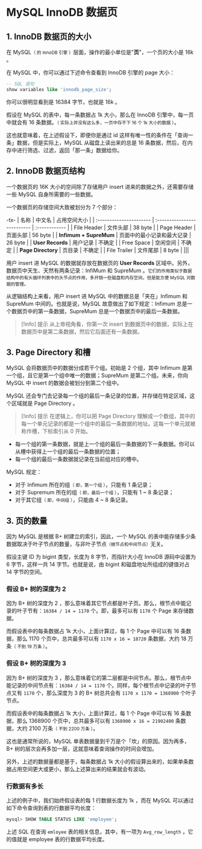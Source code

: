 # MySQL InnoDB 数据页

## 1. InnoDB 数据页的大小

在 MySQL<small>（ 的 InnoDB 引擎 ）</small>层面，操作的最小单位是"**页**"，一个页的大小是 16k 。

在 MySQL 中，你可以通过下述命令查看到 InnoDB 引擎的 page 大小：

```sql
-- SQL 语句
show variables like 'innodb_page_size';
```

你可以很明显看到是 16384 字节，也就是 16k 。

假设在 MySQL 的表中，每一条数据占 1k 大小，那么在 InnoDB 引擎中，每一页中就会有 16 条数据。<small>（ 实际上并没有这么多，一页中存不下 16 个 1k 大小的数据 ）</small>。

这也就意味着，在上述假设下，即便你是通过 id 这样有唯一性的条件在「查询一条」数据，但是实际上，MySQL 从磁盘上读出来的总是 16 条数据，然后，在内存中进行筛选、过滤，返回「那一条」数据给你。

## 2. InnoDB 数据页结构

一个数据页的 16K 大小的空间除了存储用户 insert 进来的数据之外，还需要存储一些 MySQL 自身所需要的一些数据。

一个数据页的存储空间大致被划分为 7 个部分：

-tx-
| 名称                    | 中文名                      | 占用空间大小  | 
| :---------------------- | :-------------------------- | :------------ |
| File Header             | 文件头部                    | 38 byte       | 
| Page Header             | 页面头部                    | 56 byte       |
| **Infimum + SupreMum**  | 页面中的最小记录和最大记录  | 26 byte       | 
| **User Records**        | 用户记录                    | 不确定        | 
| Free Space              | 空闲空间                    | 不确定        |
| **Page Directory**      | 页目录                      | 不确定        | 
| File Trailer            | 文件尾部                    | 8 byte        | 
|||

用户 insert 进 MySQL 的数据就存放在数据页的 **User Records** 区域中。另外，数据页中天生、天然有两条记录：InfiMum 和 SupreMum 。<small>它们的作用类似于数据结构中的有头循环列表中的头节点的作用，多开销一些磁盘和内存空间，但是能方便 MySQL 对数据的管理。</small>

从逻辑结构上来看，用户 insert 进 MySQL 中的数据总是「夹在」Infimum 和 SupreMum 中间的。也就是说，MySQL 故意做出了如下规定：Infimum 总是一个数据页中的第一条数据，SupreMum 总是一个数据页中的最后一条数据。

> [!info] 提示
> 从上帝视角看，你第一次 insert 到数据页中的数据，实际上在数据页中是第二条数据，然后它后面还有一条数据。

## 3. Page Directory 和槽

MySQL 会将数据页中的数据分成若干个组。初始是 2 个组，其中 Infimum 是第一个组，且它是第一个组中唯一的数据；SupreMum 是第二个组。未来，你向 MySQL 中 insert 的数据会被划分到第二个组中。

MySQL 还会专门去记录每一个组的最后一条记录的位置，并存储在特定区域，这个区域就是 Page Directory 。

> [!info] 提示
> 在逻辑上，你可以把 Page Directory 理解成一个数组，其中的每一个单元记录的都是一个组中的最后一条数据的地址。这每一个单元就被称作槽，下标索引从 0 开始。

- 每一个组的第一条数据，就是上一个组的最后一条数据的下一条数据。你可以从槽中获得上一个组的最后一条数据的位置；
- 每一个组的最后一条数据就记录在当前组对应的槽中。

MySQL 规定：

- 对于 Infimum 所在的组<small>（ 即，第一个组 ）</small>，只能有 1 条记录；
- 对于 Supremum 所在的组<small>（ 即，最后一个组 ）</small>，只能有 1 ~ 8 条记录；
- 对于其它组<small>（ 即，中间组 ）</small>，只能由 4 ~ 8 条记录。


## 3. 页的数量

因为 MySQL 是根据 B+ 树建立的索引，因此，一个 MySQL 的表中能存储多少条数据取决于叶子节点的数量，与非叶子节点<small>（根节点和中间节点）</small>无关。

假设主键 ID 为 bigint 类型，长度为 8 字节，而指针大小在 InnoDB 源码中设置为 6 字节，这样一共 14 字节。也就是说，由 bigint 和磁盘地址所组成的键值对占 14 字节的空间。

### 假设 B+ 树的深度为 2

因为 B+ 树的深度为 2 ，那么意味着其它节点都是叶子页。那么，根节点中能记录的叶子节有：`16384 / 14 = 1170` 个。即，最多可以有 `1170` 个 Page 来存储数据。

而假设表中的每条数据占 1k 大小，上面计算过，每 1 个 Page 中可以有 16 条数据，那么 1170 个页中，总共最多可以有 `1170 x 16 = 18720` 条数据，大约 18 万条<small>（ 不到 19 万条 ）</small>。


### 假设 B+ 树的深度为 3

因为 B+ 树的深度为 3 ，那么意味着它的第二层都是中间节点。那么，根节点中能记录的中间节点有：`16384 / 14 = 1170` 个。同样，每个根节点中记录的叶子节点又有 `1170` 个，那么深度为 3 的 B+ 树总共会有 `1170 x 1170 = 1368900` 个叶子节点。

而假设表中的每条数据占 1k 大小，上面计算过，每 1 个 Page 中可以有 16 条数据，那么 1368900 个页中，总共最多可以有 `1368900 x 16 = 21902400` 条数据，大约 2100 万条<small>（ 不到 2200 万条 ）</small>。

这也是通常所说的，MySQL 单表数据量到千万是个「坎」的原因。因为再多，B+ 树的层次会再多加一层，这就意味着查询操作的时间会增加。

另外，上述的数据量都是基于，每条数据占 1k 大小的假设算出来的，如果单条数据占用空间更大或更小，那么上述算出来的结果就会有波动。

### 行数据有多长

上述的例子中，我们始终假设表的每 1 行数据长度为 1k ，而在 MySQL 可以通过如下命令查询到表的行数据平均长度：

``` sql
mysql> SHOW TABLE STATUS LIKE 'employee';
```

上述 SQL 在查询 `emloyee` 表的相关信息，其中，有一项为 `Avg_row_length` ，它的值就是 employee 表的行数据平均长度。



